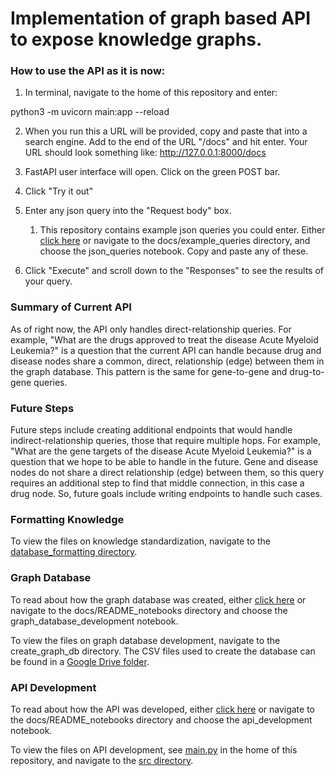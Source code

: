 # Implementation of graph based API to expose knowledge graphs.

### How to use the API as it is now:

1. In terminal, navigate to the home of this repository and enter:

python3 -m uvicorn main:app --reload

2. When you run this a URL will be provided, copy and paste that into a search engine. Add to the end of the URL "/docs" and hit enter. Your URL should look something like: http://127.0.0.1:8000/docs

3. FastAPI user interface will open. Click on the green POST bar.

4. Click "Try it out"

5. Enter any json query into the "Request body" box. 
    1. This repository contains example json queries you could enter. Either [click here](https://github.com/gloriachin/KG_API/blob/master/docs/example_queries/json_queries.ipynb) or navigate to the docs/example_queries directory, and choose the json_queries notebook. Copy and paste any of these.

6. Click "Execute" and scroll down to the "Responses" to see the results of your query.

### Summary of Current API

As of right now, the API only handles direct-relationship queries. For example, "What are the drugs approved to treat the disease Acute Myeloid Leukemia?" is a question that the current API can handle because drug and disease nodes share a common, direct, relationship (edge) between them in the graph database. This pattern is the same for gene-to-gene and drug-to-gene queries.

### Future Steps

Future steps include creating additional endpoints that would handle indirect-relationship queries, those that require multiple hops. For example, "What are the gene targets of the disease Acute Myeloid Leukemia?" is a question that we hope to be able to handle in the future. Gene and disease nodes do not share a direct relationship (edge) between them, so this query requires an additional step to find that middle connection, in this case a drug node. So, future goals include writing endpoints to handle such cases.

### Formatting Knowledge
To view the files on knowledge standardization, navigate to the [database_formatting directory](https://github.com/gloriachin/KG_API/tree/master/database_formatting).

### Graph Database

To read about how the graph database was created, either [click here](https://github.com/gloriachin/KG_API/blob/master/docs/README_notebooks/graph_database_development.ipynb) or navigate to the docs/README_notebooks directory and choose the graph_database_development notebook.

To view the files on graph database development, navigate to the create_graph_db directory. The CSV files used to create the database can be found in a [Google Drive folder](https://drive.google.com/drive/folders/1TXWFoa3XYewV8L-U5XTqhrBKqN2aGh6D?usp=sharing).

### API Development

To read about how the API was developed, either [click here](https://github.com/gloriachin/KG_API/blob/master/docs/README_notebooks/api_development.ipynb) or navigate to the docs/README_notebooks directory and choose the api_development notebook.

To view the files on API development, see [main.py](https://github.com/gloriachin/KG_API/blob/master/main.py) in the home of this repository, and navigate to the [src directory](https://github.com/gloriachin/KG_API/tree/master/src). 
